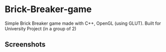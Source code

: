 # Brick-Breaker-game
Simple Brick Breaker game made with C++, OpenGL (using GLUT). Built for University Project (in a group of 2)

<h2>Screenshots</h2>

<img href="http://adjam.heliohost.org/BB-images/game.png">
<img href="http://adjam.heliohost.org/BB-images/game-over.bmp">
<img href="http://adjam.heliohost.org/BB-images/start-screen.bmp">
